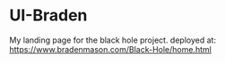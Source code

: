# UI-Braden

My landing page for the black hole project.
deployed at: https://www.bradenmason.com/Black-Hole/home.html
